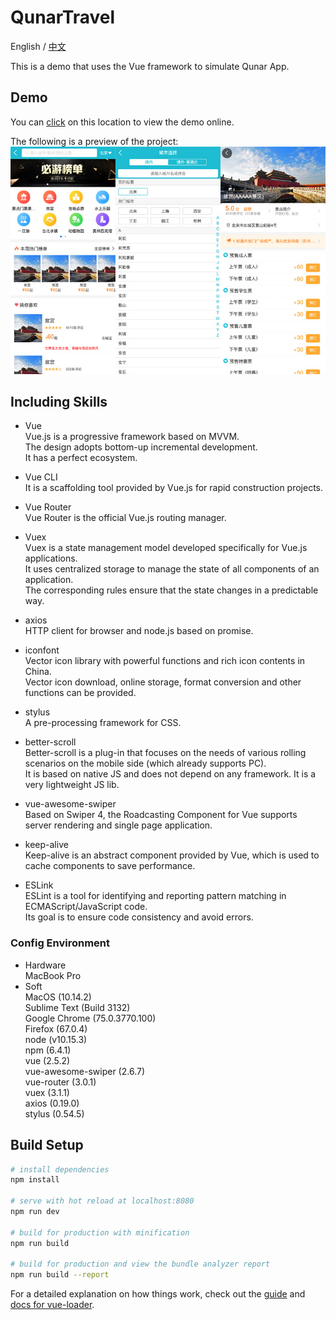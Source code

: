 # QunarTravel
English / [中文](README_CN.md)

This is a demo that uses the Vue framework to simulate Qunar App.  

## Demo
You can [click](https://gengjian1203.github.io/QunarTravel/dist) on this location to view the demo online.  
  
The following is a preview of the project:  
![Result](readme/result.jpg "Result")  
  
## Including Skills
* Vue  
Vue.js is a progressive framework based on MVVM.  
The design adopts bottom-up incremental development.  
It has a perfect ecosystem.  
  
* Vue CLI  
It is a scaffolding tool provided by Vue.js for rapid construction projects.  
  
* Vue Router  
Vue Router is the official Vue.js routing manager.  
  
* Vuex  
Vuex is a state management model developed specifically for Vue.js applications.  
It uses centralized storage to manage the state of all components of an application.  
The corresponding rules ensure that the state changes in a predictable way.  
  
* axios  
HTTP client for browser and node.js based on promise.  
  
* iconfont  
Vector icon library with powerful functions and rich icon contents in China.  
Vector icon download, online storage, format conversion and other functions can be provided.  
  
* stylus  
A pre-processing framework for CSS.  
  
* better-scroll  
Better-scroll is a plug-in that focuses on the needs of various rolling scenarios on the mobile side (which already supports PC).  
It is based on native JS and does not depend on any framework. It is a very lightweight JS lib.  
  
* vue-awesome-swiper  
Based on Swiper 4, the Roadcasting Component for Vue supports server rendering and single page application.  
  
* keep-alive  
Keep-alive is an abstract component provided by Vue, which is used to cache components to save performance.  
  
* ESLink  
ESLint is a tool for identifying and reporting pattern matching in ECMAScript/JavaScript code.  
Its goal is to ensure code consistency and avoid errors.  
  
### Config Environment
* Hardware  
MacBook Pro  
* Soft  
MacOS (10.14.2)    
Sublime Text (Build 3132)  
Google Chrome (75.0.3770.100)  
Firefox (67.0.4)  
node (v10.15.3)  
npm (6.4.1)  
vue (2.5.2)  
vue-awesome-swiper (2.6.7)  
vue-router (3.0.1)  
vuex (3.1.1)  
axios (0.19.0)  
stylus (0.54.5)  
  
## Build Setup

``` bash
# install dependencies
npm install

# serve with hot reload at localhost:8080
npm run dev

# build for production with minification
npm run build

# build for production and view the bundle analyzer report
npm run build --report
```

For a detailed explanation on how things work, check out the [guide](http://vuejs-templates.github.io/webpack/) and [docs for vue-loader](http://vuejs.github.io/vue-loader).

